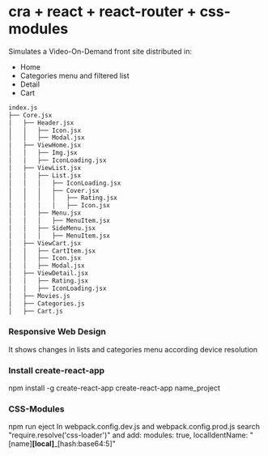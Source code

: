 # cra + react + react-router + css-modules

Simulates a Video-On-Demand front site distributed in:
* Home
* Categories menu and filtered list
* Detail
* Cart
```bash
index.js
├── Core.jsx 
│   ├── Header.jsx  
│   │   ├── Icon.jsx
│   │   ├── Modal.jsx
│   ├── ViewHome.jsx
│   │   ├── Img.jsx
│   │   ├── IconLoading.jsx
│   ├── ViewList.jsx  
│   │   ├── List.jsx
│   │   │   ├── IconLoading.jsx
│   │   │   ├── Cover.jsx 
│   │   │   │   ├── Rating.jsx  
│   │   │   │   ├── Icon.jsx 
│   │   ├── Menu.jsx
│   │   │   ├── MenuItem.jsx
│   │   ├── SideMenu.jsx
│   │   │   ├── MenuItem.jsx
│   ├── ViewCart.jsx  
│   │   ├── CartItem.jsx 
│   │   ├── Icon.jsx
│   │   ├── Modal.jsx
│   ├── ViewDetail.jsx   
│   │   ├── Rating.jsx 
│   │   ├── IconLoading.jsx 
│   ├── Movies.js  
│   ├── Categories.js
│   ├── Cart.js
```
### Responsive Web Design
It shows changes in lists and categories menu according device resolution

### Install create-react-app
npm install -g create-react-app
create-react-app name_project

### CSS-Modules
npm run eject
In webpack.config.dev.js and webpack.config.prod.js search "require.resolve('css-loader')" and add:
modules: true,
localIdentName: "[name]__[local]___[hash:base64:5]"

